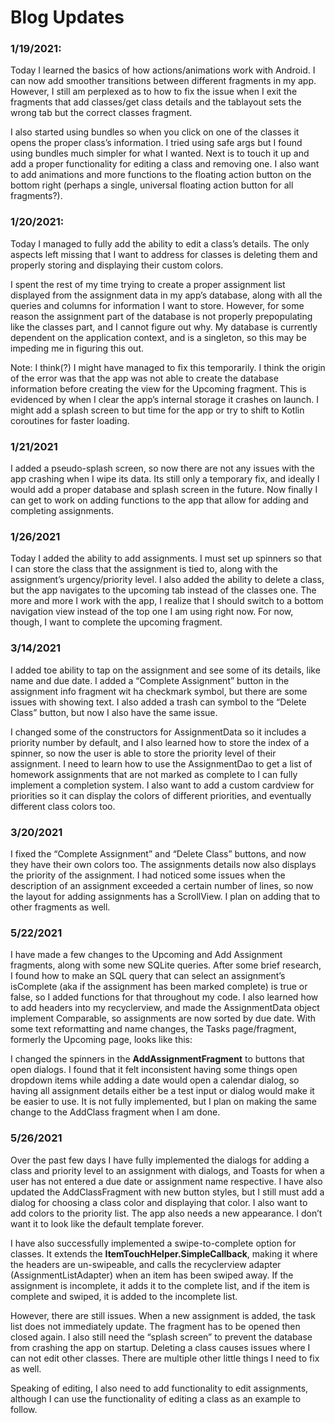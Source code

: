 # Blog Updates

### 1/19/2021:
Today I learned the basics of how actions/animations work with Android. I can now add smoother transitions between different fragments in my app. However, I still am perplexed as to how to fix the issue when I exit the fragments that add classes/get class details and the tablayout sets the wrong tab but the correct classes fragment.

I also started using bundles so when you click on one of the classes it opens the proper class’s information. I tried using safe args but I found using bundles much simpler for what I wanted. Next is to touch it up and add a proper functionality for editing a class and removing one. I also want to add animations and more functions to the floating action button on the bottom right (perhaps a single, universal floating action button for all fragments?).

### 1/20/2021:
Today I managed to fully add the ability to edit a class’s details. The only aspects left missing that I want to address for classes is deleting them and properly storing and displaying their custom colors. 

I spent the rest of my time trying to create a proper assignment list displayed from the assignment data in my app’s database, along with all the queries and columns for information I want to store. However, for some reason the assignment part of the database is not properly prepopulating like the classes part, and I cannot figure out why. My database is currently dependent on the application context, and is a singleton, so this may be impeding me in figuring this out. 

Note: I think(?) I might have managed to fix this temporarily. I think the origin of the error was that the app was not able to create the database information before creating the view for the Upcoming fragment. This is evidenced by when I clear the app’s internal storage it crashes on launch. I might add a splash screen to but time for the app or try to shift to Kotlin coroutines for faster loading. 

### 1/21/2021
I added a pseudo-splash screen, so now there are not any issues with the app crashing when I wipe its data. Its still only a temporary fix, and ideally I would add a proper database and splash screen in the future. Now finally I can get to work on adding functions to the app that allow for adding and completing assignments.

### 1/26/2021
Today I added the ability to add assignments. I must set up spinners so that I can store the class that the assignment is tied to, along with the assignment’s urgency/priority level. I also added the ability to delete a class, but the app navigates to the upcoming tab instead of the classes one. The more and more I work with the app, I realize that I should switch to a bottom navigation view instead of the top one I am using right now. For now, though, I want to complete the upcoming fragment. 

### 3/14/2021
I added toe ability to tap on the assignment and see some of its details, like name and due date. I added a “Complete Assignment” button in the assignment info fragment wit ha checkmark symbol, but there are some issues with showing text. I also added a trash can symbol to the “Delete Class” button, but now I also have the same issue.

I changed some of the constructors for AssignmentData so it includes a priority number by default, and I also learned how to store the index of a spinner, so now the user is able to store the priority level of their assignment. I need to learn how to use the AssignmentDao to get a list of homework assignments that are not marked as complete to I can fully implement a completion system. I also want to add a custom cardview for priorities so it can display the colors of different priorities, and eventually different class colors too. 

### 3/20/2021
I fixed the “Complete Assignment” and “Delete Class” buttons, and now they have their own colors too. The assignments details now also displays  the priority of the assignment. I had noticed some issues when the description of an assignment exceeded a certain number of lines, so now the layout for adding assignments has a ScrollView. I plan on adding that to other fragments as well. 

### 5/22/2021
I have made a few changes to the Upcoming and Add Assignment fragments, along with some new SQLite queries. After some brief research, I found how to make an SQL query that can select an assignment’s isComplete (aka if the assignment has been marked complete) is true or false, so I added functions for that throughout my code. I also learned how to add headers into my recyclerview, and made the AssignmentData object implement Comparable, so assignments are now sorted by due date. With some text reformatting and name changes, the Tasks page/fragment, formerly the Upcoming page, looks like this:

I changed the spinners in the **AddAssignmentFragment** to buttons that open dialogs. I found that it felt inconsistent having some things open dropdown items while adding a date would open a calendar dialog, so having all assignment details either be a test input or dialog would make it be easier to use. It is not fully implemented, but I plan on making the same change to the AddClass fragment when I am done. 

### 5/26/2021
Over the past few days I have fully implemented the dialogs for adding a class and priority level  to an assignment with dialogs, and Toasts for when a user has not entered a due date or assignment name respective. I have also updated the AddClassFragment with new button styles, but I still must add a dialog for choosing a class color and displaying that color. I also want to add colors to the priority list. The app also needs a new appearance. I don’t want it to look like the default template forever.

I have also successfully implemented a swipe-to-complete option for classes. It extends the **ItemTouchHelper.SimpleCallback**, making it where the headers are un-swipeable, and calls the recyclerview adapter (AssignmentListAdapter) when an item has been swiped away. If the assignment is incomplete, it adds it to the complete list, and if the item is complete and swiped, it is added to the incomplete list. 

However, there are still issues. When a new assignment is added, the task list does not immediately update. The fragment has to be opened then closed again. I also still need the “splash screen” to prevent the database from crashing the app on startup. Deleting a class causes issues where I can not edit other classes. There are multiple other little things I need to fix as well. 

Speaking of editing, I also need to add functionality to edit assignments, although I can use the functionality of editing a class as an example to follow. 

